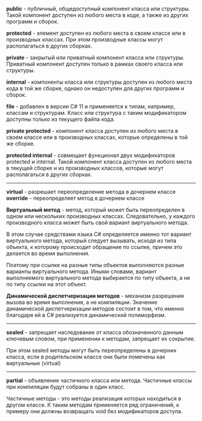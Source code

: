 **public** - публичный, общедоступный компонент класса или структуры. Такой компонент доступен из любого места в коде, а также из других программ и сборок.

**protected** - элемент доступен из любого места в своем классе или в производных классах. При этом производные классы могут располагаться в других сборках.

**private** - закрытый или приватный компонент класса или структуры. Приватный компонент доступен только в рамках своего класса или структуры.

**internal** - компоненты класса или структуры доступен из любого места кода в той же сборке, однако он недоступен для других программ и сборок.

**file** - добавлен в версии C# 11 и применяется к типам, например, классам и структурам. Класс или структура с таким модификатором доступны только из текущего файла кода.

**private protected** - компонент класса доступен из любого места в своем классе или в производных классах, которые определены в той же сборке.

**protected internal** - совмещает функционал двух модификаторов protected и internal. Такой компонент класса доступен из любого места в текущей сборке и из производных классов, которые могут располагаться в других сборках.

---

**virtual** - разрешает переопределение метода в дочернем классе
**override** - переопределяет метод в дочернем классе

**Виртуальный метод** - метод, который может быть переопределен в одном или нескольких производных классах. Следовательно, у каждого производного класса может быть свой вариант виртуального метода. 

В этом случае средствами языка C# определяется именно тот вариант виртуального метода, который следует вызывать, исходя из типа объекта, к которому происходит обращение по ссылке, причем это делается во время выполнения. 

Поэтому при ссылке на разные типы объектов выполняются разные варианты виртуального метода. Иными словами, вариант выполняемого виртуального метода выбирается по типу объекта, а не по типу ссылки на этот объект.

**Динамической диспетчеризации методов** - механизм разрешения вызова во время выполнения, а не компиляции. Значение динамической диспетчеризации методов состоит в том, что именно благодаря ей в C# реализуется динамический полиморфизм.

---

**sealed** - запрещает наследование от класса обозначенного данным ключевым словом, при применении к методам, запрещает их сокрытие.

При этом sealed методы могут быть переопределены в дочерних класса, если в родительском классе они были помечены как виртуальные (virtual)

---
**partial** - объявление частичного класса или метода. Частичные классы при компиляции будут собраны в один класс.

Частичные методы - это методы реализация которых находиться в другом классе.
К таким методам применяется ряд ограничений, к примеру они должны возвращать void без модификаторов доступа.